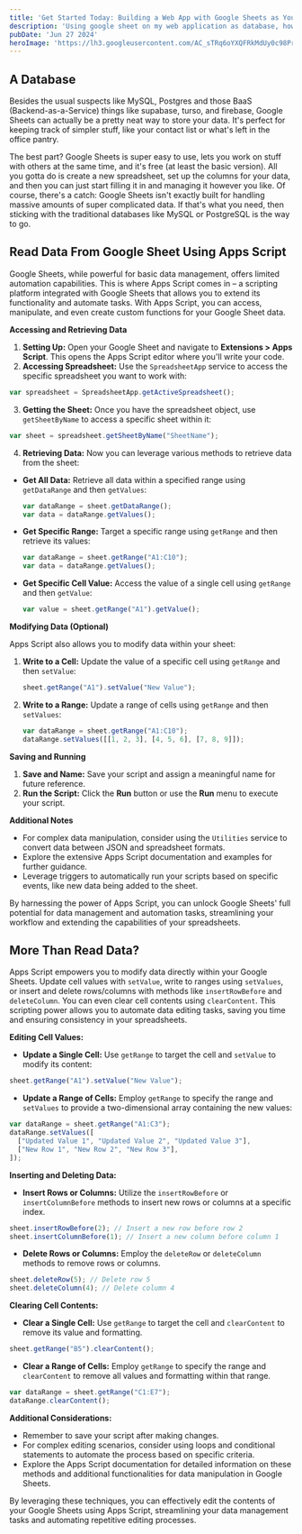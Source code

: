 ```yaml
---
title: 'Get Started Today: Building a Web App with Google Sheets as Your Database'
description: 'Using google sheet on my web application as database, how to do it?'
pubDate: 'Jun 27 2024'
heroImage: 'https://lh3.googleusercontent.com/AC_sTRq6oYXQFRkMdUy0c98PrlLxqV94rZIoMj2Osa1oG_s-b9wL1s29PA8Nkz90X0BEfV14n2iI-7EqFfHrBvW0ag1crQBeMSPojA=e365-pa-nu-rw-w738'
---
```


## A Database
Besides the usual suspects like MySQL, Postgres and those BaaS (Backend-as-a-Service) things like supabase, turso, and firebase, Google Sheets can actually be a pretty neat way to store your data. It's perfect for keeping track of simpler stuff, like your contact list or what's left in the office pantry.

The best part? Google Sheets is super easy to use, lets you work on stuff with others at the same time, and it's free (at least the basic version). All you gotta do is create a new spreadsheet, set up the columns for your data, and then you can just start filling it in and managing it however you like. Of course, there's a catch: Google Sheets isn't exactly built for handling massive amounts of super complicated data. If that's what you need, then sticking with the traditional databases like MySQL or PostgreSQL is the way to go. 

## Read Data From Google Sheet Using Apps Script
Google Sheets, while powerful for basic data management, offers limited automation capabilities. This is where Apps Script comes in – a scripting platform integrated with Google Sheets that allows you to extend its functionality and automate tasks. With Apps Script, you can access, manipulate, and even create custom functions for your Google Sheet data.

**Accessing and Retrieving Data**

1. **Setting Up:** Open your Google Sheet and navigate to **Extensions > Apps Script**. This opens the Apps Script editor where you'll write your code.
2. **Accessing Spreadsheet:** Use the `SpreadsheetApp` service to access the specific spreadsheet you want to work with:

```javascript
var spreadsheet = SpreadsheetApp.getActiveSpreadsheet();
```
3. **Getting the Sheet:** Once you have the spreadsheet object, use `getSheetByName` to access a specific sheet within it:

```javascript
var sheet = spreadsheet.getSheetByName("SheetName");
```
4. **Retrieving Data:** Now you can leverage various methods to retrieve data from the sheet:

  - **Get All Data:** Retrieve all data within a specified range using `getDataRange` and then `getValues`:

    ```javascript
    var dataRange = sheet.getDataRange();
    var data = dataRange.getValues();
    ```
  - **Get Specific Range:** Target a specific range using `getRange` and then retrieve its values:

    ```javascript
    var dataRange = sheet.getRange("A1:C10");
    var data = dataRange.getValues();
    ```
  - **Get Specific Cell Value:** Access the value of a single cell using `getRange` and then `getValue`:

    ```javascript
    var value = sheet.getRange("A1").getValue();
    ```

**Modifying Data (Optional)**

Apps Script also allows you to modify data within your sheet:

1. **Write to a Cell:** Update the value of a specific cell using `getRange` and then `setValue`:

    ```javascript
    sheet.getRange("A1").setValue("New Value");
    ```
2. **Write to a Range:** Update a range of cells using `getRange` and then `setValues`:

    ```javascript
    var dataRange = sheet.getRange("A1:C10");
    dataRange.setValues([[1, 2, 3], [4, 5, 6], [7, 8, 9]]);
    ```

**Saving and Running**

1. **Save and Name:** Save your script and assign a meaningful name for future reference.
2. **Run the Script:** Click the **Run** button or use the **Run** menu to execute your script.

**Additional Notes**

- For complex data manipulation, consider using the `Utilities` service to convert data between JSON and spreadsheet formats.
- Explore the extensive Apps Script documentation and examples for further guidance.
- Leverage triggers to automatically run your scripts based on specific events, like new data being added to the sheet.

By harnessing the power of Apps Script, you can unlock Google Sheets' full potential for data management and automation tasks, streamlining your workflow and extending the capabilities of your spreadsheets.

## More Than Read Data?
Apps Script empowers you to modify data directly within your Google Sheets. Update cell values with `setValue`, write to ranges using `setValues`, or insert and delete rows/columns with methods like `insertRowBefore` and `deleteColumn`. You can even clear cell contents using `clearContent`. This scripting power allows you to automate data editing tasks, saving you time and ensuring consistency in your spreadsheets. 

**Editing Cell Values:**

* **Update a Single Cell:** Use `getRange` to target the cell and `setValue` to modify its content:

```javascript
sheet.getRange("A1").setValue("New Value");
```

* **Update a Range of Cells:** Employ `getRange` to specify the range and `setValues` to provide a two-dimensional array containing the new values:

```javascript
var dataRange = sheet.getRange("A1:C3");
dataRange.setValues([
  ["Updated Value 1", "Updated Value 2", "Updated Value 3"],
  ["New Row 1", "New Row 2", "New Row 3"],
]);
```

**Inserting and Deleting Data:**

* **Insert Rows or Columns:** Utilize the `insertRowBefore` or `insertColumnBefore` methods to insert new rows or columns at a specific index.

```javascript
sheet.insertRowBefore(2); // Insert a new row before row 2
sheet.insertColumnBefore(1); // Insert a new column before column 1
```

* **Delete Rows or Columns:** Employ the `deleteRow` or `deleteColumn` methods to remove rows or columns.

```javascript
sheet.deleteRow(5); // Delete row 5
sheet.deleteColumn(4); // Delete column 4
```

**Clearing Cell Contents:**

* **Clear a Single Cell:** Use `getRange` to target the cell and `clearContent` to remove its value and formatting.

```javascript
sheet.getRange("B5").clearContent();
```

* **Clear a Range of Cells:** Employ `getRange` to specify the range and `clearContent` to remove all values and formatting within that range.

```javascript
var dataRange = sheet.getRange("C1:E7");
dataRange.clearContent();
```

**Additional Considerations:**

- Remember to save your script after making changes.
- For complex editing scenarios, consider using loops and conditional statements to automate the process based on specific criteria.
- Explore the Apps Script documentation for detailed information on these methods and additional functionalities for data manipulation in Google Sheets.

By leveraging these techniques, you can effectively edit the contents of your Google Sheets using Apps Script, streamlining your data management tasks and automating repetitive editing processes.
